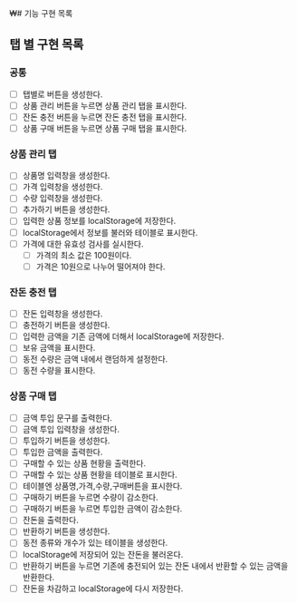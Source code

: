 ₩# 기능 구현 목록

## 탭 별 구현 목록

### 공통

- [ ] 탭별로 버튼을 생성한다.
- [ ] 상품 관리 버튼을 누르면 상품 관리 탭을 표시한다.
- [ ] 잔돈 충전 버튼을 누르면 잔돈 충전 탭을 표시한다.
- [ ] 상품 구매 버튼을 누르면 상품 구매 탭을 표시한다.

### 상품 관리 탭

- [ ] 상품명 입력창을 생성한다.
- [ ] 가격 입력창을 생성한다.
- [ ] 수량 입력창을 생성한다.
- [ ] 추가하기 버튼을 생성한다.
- [ ] 입력한 상품 정보를 localStorage에 저장한다.
- [ ] localStorage에서 정보를 불러와 테이블로 표시한다.
- [ ] 가격에 대한 유효성 검사를 실시한다.
  - [ ] 가격의 최소 값은 100원이다.
  - [ ] 가격은 10원으로 나누어 떨어져야 한다.

### 잔돈 충전 탭

- [ ] 잔돈 입력창을 생성한다.
- [ ] 충전하기 버튼을 생성한다.
- [ ] 입력한 금액을 기존 금액에 더해서 localStorage에 저장한다.
- [ ] 보유 금액을 표시한다.
- [ ] 동전 수량은 금액 내에서 랜덤하게 설정한다.
- [ ] 동전 수량을 표시한다.

### 상품 구매 탭

- [ ] 금액 투입 문구를 출력한다.
- [ ] 금액 투입 입력창을 생성한다.
- [ ] 투입하기 버튼을 생성한다.
- [ ] 투입한 금액을 출력한다.
- [ ] 구매할 수 있는 상품 현황을 출력한다.
- [ ] 구매할 수 있는 상품 현황을 테이블로 표시한다.
- [ ] 테이블엔 상품명,가격,수량,구매버튼을 표시한다.
- [ ] 구매하기 버튼을 누르면 수량이 감소한다.
- [ ] 구매하기 버튼을 누르면 투입한 금액이 감소한다.
- [ ] 잔돈을 출력한다.
- [ ] 반환하기 버튼을 생성한다.
- [ ] 동전 종류와 개수가 있는 테이블을 생성한다.
- [ ] localStorage에 저장되어 있는 잔돈을 불러온다.
- [ ] 반환하기 버튼을 누르면 기존에 충전되어 있는 잔돈 내에서 반환할 수 있는 금액을 반환한다.
- [ ] 잔돈을 차감하고 localStorage에 다시 저장한다.
